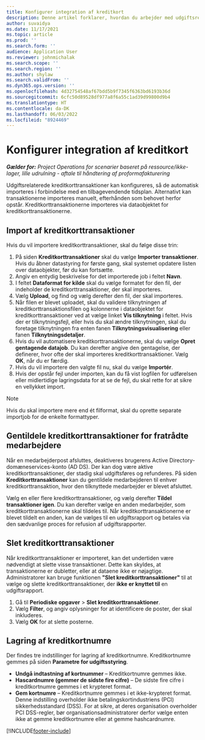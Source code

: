 ```yaml
---
title: Konfigurer integration af kreditkort
description: Denne artikel forklarer, hvordan du arbejder med udgiftsrelaterede kreditkorttransaktioner.
author: suvaidya
ms.date: 11/17/2021
ms.topic: article
ms.prod: ''
ms.search.form: ''
audience: Application User
ms.reviewer: johnmichalak
ms.search.scope: ''
ms.search.region: ''
ms.author: shylaw
ms.search.validFrom: ''
ms.dyn365.ops.version: ''
ms.openlocfilehash: 4d32754548af67bdd5b9f7345f6363bd6193b36d
ms.sourcegitcommit: 6cfc50d89528df977a8f6a55c1ad39d99800d9b4
ms.translationtype: HT
ms.contentlocale: da-DK
ms.lasthandoff: 06/03/2022
ms.locfileid: "8924469"
---
```

# <a name="set-up-credit-card-integration"></a>Konfigurer integration af kreditkort

_**Gælder for:** Project Operations for scenarier baseret på ressource/ikke-lager, lille udrulning - aftale til håndtering af proformafakturering_

Udgiftsrelaterede kreditkorttransaktioner kan konfigureres, så de automatisk importeres i forbindelse med en tilbagevendende tidsplan. Alternativt kan transaktionerne importeres manuelt, efterhånden som behovet herfor opstår. Kreditkorttransaktionerne importeres via dataobjektet for kreditkorttransaktionerne.

## <a name="import-credit-card-transactions"></a>Import af kreditkorttransaktioner

Hvis du vil importere kreditkorttransaktioner, skal du følge disse trin:

1. På siden **Kreditkorttransaktioner** skal du vælge **Importer transaktioner**. Hvis du åbner datastyring for første gang, skal systemet opdatere listen over dataobjekter, før du kan fortsætte.
2. Angiv en entydig beskrivelse for det importerede job i feltet **Navn**.
3. I feltet **Dataformat for kilde** skal du vælge formatet for den fil, der indeholder de kreditkorttransaktioner, der skal importeres.
4. Vælg **Upload**, og find og vælg derefter den fil, der skal importeres.
5. Når filen er blevet uploadet, skal du validere tilknytningen af kreditkorttransaktionsfilen og kolonnerne i dataobjektet for kreditkorttransaktioner ved at vælge linket **Vis tilknytning** i feltet. Hvis der er tilknytningsfejl, eller hvis du skal ændre tilknytningen, skal du foretage tilknytningen fra enten fanen **Tilknytningsvisualisering** eller fanen **Tilknytningsdetaljer**.
6. Hvis du vil automatisere kreditkorttransaktionerne, skal du vælge **Opret gentagende datajob**. Du kan derefter angive den gentagelse, der definerer, hvor ofte der skal importeres kreditkorttransaktioner. Vælg **OK**, når du er færdig.
7. Hvis du vil importere den valgte fil nu, skal du vælge **Importér**.
8. Hvis der opstår fejl under importen, kan du få vist logfilen for udførelsen eller midlertidige lagringsdata for at se de fejl, du skal rette for at sikre en vellykket import.

> [!NOTE]
> Hvis du skal importere mere end ét filformat, skal du oprette separate importjob for de enkelte formattyper.

## <a name="reassign-the-credit-card-transactions-for-terminated-employees"></a>Gentildele kreditkorttransaktioner for fratrådte medarbejdere

Når en medarbejderpost afsluttes, deaktiveres brugerens Active Directory-domæneservices-konto (AD DS). Der kan dog være aktive kreditkorttransaktioner, der stadig skal udgiftsføres og refunderes. På siden **Kreditkorttransaktioner** kan du gentildele medarbejderen til enhver kreditkorttransaktion, hvor den tilknyttede medarbejder er blevet afsluttet.

Vælg en eller flere kreditkorttransaktioner, og vælg derefter **Tildel transaktioner igen**. Du kan derefter vælge en anden medarbejder, som kreditkorttransaktionerne skal tildeles til. Når kreditkorttransaktionerne er blevet tildelt en anden, kan de vælges til en udgiftsrapport og betales via den sædvanlige proces for refusion af udgiftsrapporter.

## <a name="delete-credit-card-transactions"></a>Slet kreditkorttransaktioner 

Når kreditkorttransaktioner er importeret, kan det undertiden være nødvendigt at slette visse transaktioner. Dette kan skyldes, at transaktionerne er dubletter, eller at dataene ikke er nøjagtige. Administratorer kan bruge funktionen **"Slet kreditkorttransaktioner"** til at vælge og slette kreditkorttransaktioner, der **ikke er knyttet til** en udgiftsrapport. 

1. Gå til **Periodiske opgaver** > **Slet kreditkorttransaktioner**.
2. Vælg **Filter**, og angiv oplysninger for at identificere de poster, der skal inkluderes.
3. Vælg **OK** for at slette posterne. 

## <a name="storing-credit-card-numbers"></a>Lagring af kreditkortnumre

Der findes tre indstillinger for lagring af kreditkortnumre. Kreditkortnumre gemmes på siden **Parametre for udgiftsstyring**.

- **Undgå indtastning af kortnummer** – Kreditkortnumre gemmes ikke.
- **Hascardnumre (gemmer de sidste fire cifre)** – De sidste fire cifre i kreditkortnumre gemmes i et krypteret format.
- **Gem kortnumre** – Kreditkortnumre gemmes i et ikke-krypteret format. Denne indstilling overholder ikke betalingskortindustriens (PCI) sikkerhedsstandard (DSS). For at sikre, at deres organisation overholder PCI DSS-regler, bør organisationsadministratorer derfor vælge enten ikke at gemme kreditkortnumre eller at gemme hashcardnumre.

[!INCLUDE[footer-include](../includes/footer-banner.md)]
